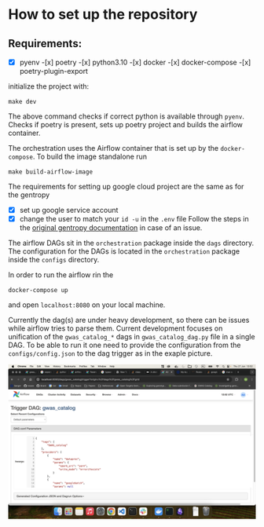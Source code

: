 # How to set up the repository

## Requirements:

-[x] pyenv -[x] poetry -[x] python3.10 -[x] docker -[x] docker-compose -[x] poetry-plugin-export

initialize the project with:

```
make dev
```
The above command checks if correct python is available through `pyenv`. Checks if poetry is present,
sets up poetry project and builds the airflow container.

The orchestration uses the Airflow container that is set up by the `docker-compose`. To build the image standalone
run

```
make build-airflow-image
```

The requirements for setting up google cloud project are the same as for the gentropy

- [x] set up google service account
- [x] change the user to match your `id -u` in the `.env` file
Follow the steps in the [original gentropy documentation](https://opentargets.github.io/gentropy/development/airflow/#configure-airflow-access-to-google-cloud-platform) in case of an issue.

The airflow DAGs sit in the `orchestration` package inside the `dags` directory.
The configuration for the DAGs is located in the `orchestration` package inside the `configs` directory.

In order to run the airflow rin the

```
docker-compose up
```

and open `localhost:8080` on your local machine.

Currently the dag(s) are under heavy development, so there can be issues while airflow tries to parse them.
Current development focuses on unification of the `gwas_catalog_*` dags in `gwas_catalog_dag.py` file in a single DAG.
To be able to run it one need to provide the configuration from the `configs/config.json` to the dag trigger as in the exaple picture.

![alt text](docs/image.png)
